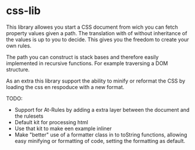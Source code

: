 css-lib
=======

This library allowes you start a CSS document from wich you can fetch property values given a path.
The translation with of without inheritance of the values is up to you to decide.
This gives you the freedom to create your own rules.

The path you can construct is stack bases and therefore easily implemented in recursive functions.
For example traversing a DOM structure.

As an extra this library support the ability to minify or reformat the CSS by loading the css en respoduce with a new format.

TODO:
 - Support for At-Rules by adding a extra layer between the document and the rulesets
 - Default kit for processing html
 - Use that kit to make een example inliner
 - Make "better" use of a formatter class in to toString functions, allowing easy minifying or formatting of code, setting the formatting as default.
